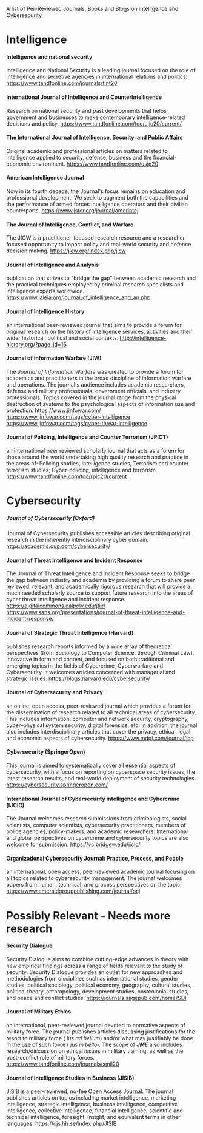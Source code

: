 A list of Per-Reviewed Journals, Books and Blogs on intelligence and Cybersecurity

# Intelligence

#### Intelligence and national security
Intelligence and National Security is a leading journal focused on the role of intelligence and secretive agencies in international relations and politics.
https://www.tandfonline.com/journals/fint20


#### International Journal of Intelligence and CounterIntelligence
Research on national security and past developments that helps government and businesses to make contemporary intelligence-related decisions and policy.
https://www.tandfonline.com/toc/ujic20/current/


#### The International Journal of Intelligence, Security, and Public Affairs
Original academic and professional articles on matters related to intelligence applied to security, defense, business and the financial-economic environment.
https://www.tandfonline.com/usip20


#### American Intelligence Journal
Now in its fourth decade, the Journal's focus remains on education and professional development. We seek to augment both the capabilities and the performance of armed forces intelligence operators and their civilian counterparts.
https://www.jstor.org/journal/amerintej


#### The Journal of Intelligence, Conflict, and Warfare
The JICW is a practitioner-focused research resource and a researcher-focused opportunity to impact policy and real-world security and defence decision making.
https://jicw.org/index.php/jicw


#### Journal of Intelligence and Analysis
publication that strives to "bridge the gap" between academic research and the practical techniques employed by criminal research specialists and intelligence experts worldwide.
https://www.ialeia.org/journal_of_intelligence_and_an.php


#### Journal of Intelligence History
an international peer-reviewed journal that aims to provide a forum for original research on the history of intelligence services, activities and their wider historical, political and social contexts.
http://intelligence-history.org/?page_id=16


#### Journal of Information Warfare (JIW) 
The _Journal of Information Warfare_ was created to provide a forum for academics and practitioners in the broad discipline of information warfare and operations. The journal's audience includes academic researchers, defense and military professionals, government officials, and industry professionals. Topics covered in the journal range from the physical destruction of systems to the psychological aspects of information use and protection.
https://www.jinfowar.com/
https://www.jinfowar.com/tags/cyber-intelligence
https://www.jinfowar.com/tags/cyber-threat-intelligence



#### Journal of Policing, Intelligence and Counter Terrorism (JPICT)
an international peer reviewed scholarly journal that acts as a forum for those around the world undertaking high quality research and practice in the areas of: Policing studies, Intelligence studies, Terrorism and counter terrorism studies; Cyber-policing, intelligence and terrorism.
https://www.tandfonline.com/toc/rpic20/current


# Cybersecurity
##### Journal of Cybersecurity (Oxford)
Journal of Cybersecurity publishes accessible articles describing original research in the inherently interdisciplinary cyber domain.
https://academic.oup.com/cybersecurity/


#### Journal of Threat Intelligence and Incident Response
The Journal of Threat Intelligence and Incident Response seeks to bridge the gap between industry and academia by providing a forum to share peer reviewed, relevant, and academically rigorous research that will provide a much needed scholarly source to support future research into the areas of cyber threat intelligence and incident response.
https://digitalcommons.calpoly.edu/jtiir/
https://www.sans.org/presentations/journal-of-threat-intelligence-and-incident-response/


#### Journal of Strategic Threat Intelligence (Harvard)
publishes research reports informed by a wide array of theoretical perspectives (from Sociology to Computer Science, through Criminal Law), innovative in form and content, and focused on both traditional and emerging topics in the fields of Cybercrime, Cyberwarfare and Cybersecurity. It welcomes articles concerned with managerial and strategic issues.
https://blogs.harvard.edu/cybersecurity/


#### Journal of Cybersecurity and Privacy
an online, open access, peer-reviewed journal which provides a forum for the dissemination of research related to all technical areas of cybersecurity. This includes information, computer and network security, cryptography, cyber–physical system security, digital forensics, etc. In addition, the journal also includes interdisciplinary articles that cover the privacy, ethical, legal, and economic aspects of cybersecurity.
https://www.mdpi.com/journal/jcp


#### Cybersecurity (SpringerOpen)
This journal is aimed to systematically cover all essential aspects of cybersecurity, with a focus on reporting on cyberspace security issues, the latest research results, and real-world deployment of security technologies.
https://cybersecurity.springeropen.com/


#### International Journal of Cybersecurity Intelligence and Cybercrime (IJCIC)
The Journal welcomes research submissions from criminologists, social scientists, computer scientists, cybersecurity practitioners, members of police agencies, policy-makers, and academic researchers. International and global perspectives on cybercrime and cybersecurity topics are also welcome for submission.
https://vc.bridgew.edu/ijcic/


#### Organizational Cybersecurity Journal: Practice, Process, and People
an international, open access, peer-reviewed academic journal focusing on all topics related to cybersecurity management. The journal welcomes papers from human, technical, and process perspectives on the topic.
https://www.emeraldgrouppublishing.com/journal/ocj


# Possibly Relevant - Needs more research

#### Security Dialogue
Security Dialogue aims to combine cutting-edge advances in theory with new empirical findings across a range of fields relevant to the study of security. Security Dialogue provides an outlet for new approaches and methodologies from disciplines such as international studies, gender studies, political sociology, political economy, geography, cultural studies, political theory, anthropology, development studies, postcolonial studies, and peace and conflict studies.
https://journals.sagepub.com/home/SDI


#### Journal of Military Ethics
an international, peer-reviewed journal devoted to normative aspects of military force. The journal publishes articles discussing justifications for the resort to military force ( _jus ad bellum_) and/or what may justifiably be done in the use of such force ( _jus in bello_). The scope of **_JME_** also includes research/discussion on ethical issues in military training, as well as the post-conflict role of military forces.
https://www.tandfonline.com/journals/smil20


#### Journal of Intelligence Studies in Business (JISIB)
JISIB is a peer-reviewed, no-fee Open Access Journal. The journal publishes articles on topics including market intelligence, marketing intelligence, strategic intelligence, business intelligence, competitive intelligence, collective intelligence, financial intelligence, scientific and technical intelligence, foresight, insight, and equivalent terms in other languages.
https://ojs.hh.se/index.php/JISIB
